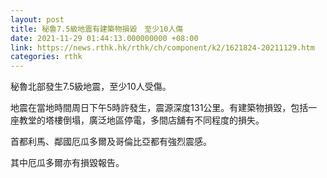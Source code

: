 ```yaml
---
layout: post
title: 秘魯7.5級地震有建築物損毀　至少10人傷
date: 2021-11-29 01:44:13.000000000 +08:00
link: https://news.rthk.hk/rthk/ch/component/k2/1621824-20211129.htm
categories: rthk
---
```


秘魯北部發生7.5級地震，至少10人受傷。

地震在當地時間周日下午5時許發生，震源深度131公里。有建築物損毀，包括一座教堂的塔樓倒塌，廣泛地區停電，多間店舖有不同程度的損失。

首都利馬、鄰國厄瓜多爾及哥倫比亞都有強烈震感。

其中厄瓜多爾亦有損毀報告。
